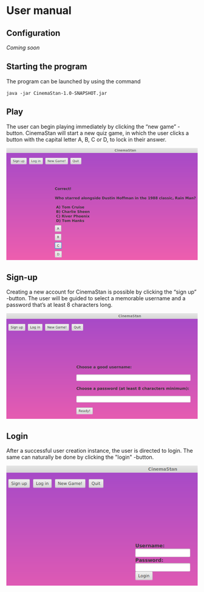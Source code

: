 # User manual

## Configuration

_Coming soon_

## Starting the program

The program can be launched by using the command

```
java -jar CinemaStan-1.0-SNAPSHOT.jar
```

## Play

The user can begin playing immediately by clicking the “new game” -button. CinemaStan will start a new quiz game, in which the user clicks a button with the capital letter A, B, C or D, to lock in their answer.

![Quiz](https://github.com/ineslukkanen/ot-harjoitustyo/blob/main/Documentation/images/quiz.png)

## Sign-up

Creating a new account for CinemaStan is possible by clicking the “sign up” -button. The user will be guided to select a memorable username and a password that’s at least 8 characters long.

![Signup](https://github.com/ineslukkanen/ot-harjoitustyo/blob/main/Documentation/images/signup.png)

## Login

After a successful user creation instance, the user is directed to login. The same can naturally be done by clicking the "login" -button.

![Login](https://github.com/ineslukkanen/ot-harjoitustyo/blob/main/Documentation/images/login.png)
